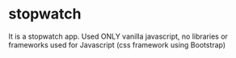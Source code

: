 # stopwatch
It is a stopwatch app. Used ONLY vanilla javascript, no libraries or frameworks used for Javascript (css framework using Bootstrap)
